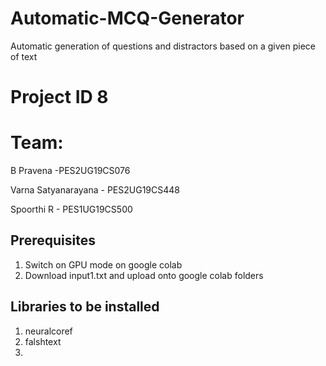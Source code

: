 # Automatic-MCQ-Generator
Automatic generation of questions and distractors based on a given piece of text

# Project ID 8

# Team:
B Pravena -PES2UG19CS076

Varna Satyanarayana - PES2UG19CS448

Spoorthi R - PES1UG19CS500

## Prerequisites
1. Switch on GPU mode on google colab
2. Download input1.txt and upload onto google colab folders

## Libraries to be installed 
1. neuralcoref
2. falshtext
3. 





